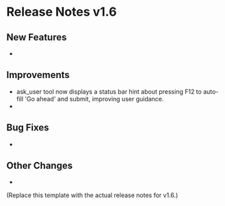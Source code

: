 # Release Notes v1.6

## New Features
- 

## Improvements
- ask_user tool now displays a status bar hint about pressing F12 to auto-fill 'Go ahead' and submit, improving user guidance.
- 

## Bug Fixes
- 

## Other Changes
- 

(Replace this template with the actual release notes for v1.6.)
